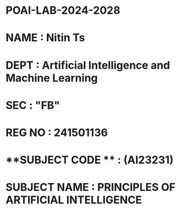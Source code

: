 # POAI-LAB-2024-2028


# **NAME** : Nitin Ts 
# **DEPT** : Artificial Intelligence and Machine Learning 
# **SEC** : "FB"
# **REG NO** : 241501136
# **SUBJECT CODE ** : (AI23231)
# **SUBJECT NAME** : PRINCIPLES OF ARTIFICIAL INTELLIGENCE

